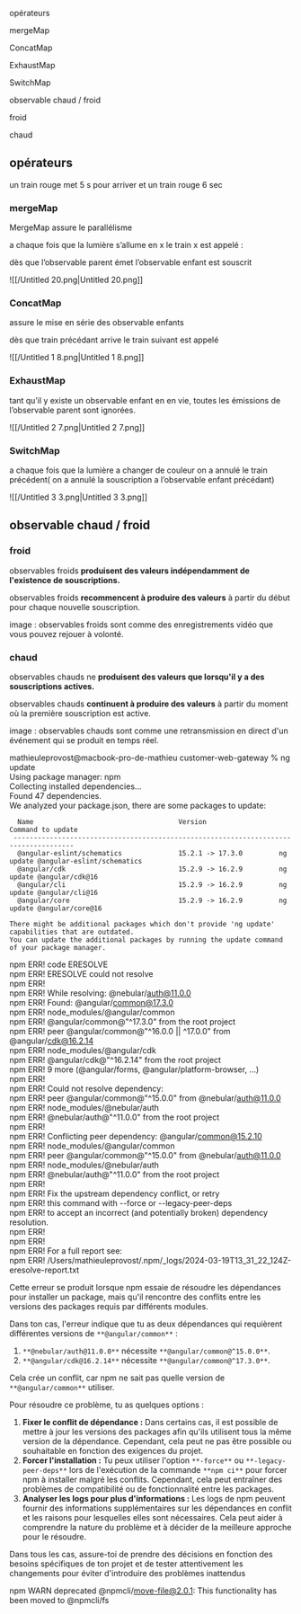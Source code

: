   

opérateurs

mergeMap

ConcatMap

ExhaustMap

SwitchMap

observable chaud / froid

froid

chaud

## opérateurs

un train rouge met 5 s pour arriver et un train rouge 6 sec

### mergeMap

MergeMap assure le parallélisme

a chaque fois que la lumière s’allume en x le train x est appelé :

dès que l’observable parent émet l’observable enfant est souscrit

![[/Untitled 20.png|Untitled 20.png]]

### ConcatMap

assure le mise en série des observable enfants

dès que train précédant arrive le train suivant est appelé

![[/Untitled 1 8.png|Untitled 1 8.png]]

### ExhaustMap

tant qu’il y existe un observable enfant en en vie, toutes les émissions de l’observable parent sont ignorées.

![[/Untitled 2 7.png|Untitled 2 7.png]]

### SwitchMap

a chaque fois que la lumière a changer de couleur on a annulé le train précédent( on a annulé la souscription a l’observable enfant précédant)

![[/Untitled 3 3.png|Untitled 3 3.png]]

  

## observable chaud / froid

### froid

observables froids **produisent des valeurs indépendamment de l'existence de souscriptions.**

observables froids **recommencent à produire des valeurs** à partir du début pour chaque nouvelle souscription.

image : observables froids sont comme des enregistrements vidéo que vous pouvez rejouer à volonté.

### chaud

observables chauds ne **produisent des valeurs que lorsqu'il y a des souscriptions actives.**

observables chauds **continuent à produire des valeurs** à partir du moment où la première souscription est active.

image : observables chauds sont comme une retransmission en direct d'un événement qui se produit en temps réel.

  

  

mathieuleprovost@macbook-pro-de-mathieu customer-web-gateway % ng update  
Using package manager: npm  
Collecting installed dependencies...  
Found 47 dependencies.  
We analyzed your package.json, there are some packages to update:  

```Plain
  Name                                    Version                  Command to update
 -------------------------------------------------------------------------------------
  @angular-eslint/schematics              15.2.1 -> 17.3.0         ng update @angular-eslint/schematics
  @angular/cdk                            15.2.9 -> 16.2.9         ng update @angular/cdk@16
  @angular/cli                            15.2.9 -> 16.2.9         ng update @angular/cli@16
  @angular/core                           15.2.9 -> 16.2.9         ng update @angular/core@16

There might be additional packages which don't provide 'ng update' capabilities that are outdated.
You can update the additional packages by running the update command of your package manager.
```

  

npm ERR! code ERESOLVE  
npm ERR! ERESOLVE could not resolve  
npm ERR!  
npm ERR! While resolving: @nebular/auth@11.0.0  
npm ERR! Found: @angular/common@17.3.0  
npm ERR! node_modules/@angular/common  
npm ERR! @angular/common@"^17.3.0" from the root project  
npm ERR! peer @angular/common@"^16.0.0 || ^17.0.0" from @angular/cdk@16.2.14  
npm ERR! node_modules/@angular/cdk  
npm ERR! @angular/cdk@"^16.2.14" from the root project  
npm ERR! 9 more (@angular/forms, @angular/platform-browser, ...)  
npm ERR!  
npm ERR! Could not resolve dependency:  
npm ERR! peer @angular/common@"^15.0.0" from @nebular/auth@11.0.0  
npm ERR! node_modules/@nebular/auth  
npm ERR! @nebular/auth@"^11.0.0" from the root project  
npm ERR!  
npm ERR! Conflicting peer dependency: @angular/common@15.2.10  
npm ERR! node_modules/@angular/common  
npm ERR! peer @angular/common@"^15.0.0" from @nebular/auth@11.0.0  
npm ERR! node_modules/@nebular/auth  
npm ERR! @nebular/auth@"^11.0.0" from the root project  
npm ERR!  
npm ERR! Fix the upstream dependency conflict, or retry  
npm ERR! this command with --force or --legacy-peer-deps  
npm ERR! to accept an incorrect (and potentially broken) dependency resolution.  
npm ERR!  
npm ERR!  
npm ERR! For a full report see:  
npm ERR! /Users/mathieuleprovost/.npm/_logs/2024-03-19T13_31_22_124Z-eresolve-report.txt  

  

  

Cette erreur se produit lorsque npm essaie de résoudre les dépendances pour installer un package, mais qu'il rencontre des conflits entre les versions des packages requis par différents modules.

Dans ton cas, l'erreur indique que tu as deux dépendances qui requièrent différentes versions de `**@angular/common**` :

1. `**@nebular/auth@11.0.0**` nécessite `**@angular/common@^15.0.0**`.
2. `**@angular/cdk@16.2.14**` nécessite `**@angular/common@^17.3.0**`.

Cela crée un conflit, car npm ne sait pas quelle version de `**@angular/common**` utiliser.

Pour résoudre ce problème, tu as quelques options :

1. **Fixer le conflit de dépendance :** Dans certains cas, il est possible de mettre à jour les versions des packages afin qu'ils utilisent tous la même version de la dépendance. Cependant, cela peut ne pas être possible ou souhaitable en fonction des exigences du projet.
2. **Forcer l'installation :** Tu peux utiliser l'option `**-force**` ou `**-legacy-peer-deps**` lors de l'exécution de la commande `**npm ci**` pour forcer npm à installer malgré les conflits. Cependant, cela peut entraîner des problèmes de compatibilité ou de fonctionnalité entre les packages.
3. **Analyser les logs pour plus d'informations :** Les logs de npm peuvent fournir des informations supplémentaires sur les dépendances en conflit et les raisons pour lesquelles elles sont nécessaires. Cela peut aider à comprendre la nature du problème et à décider de la meilleure approche pour le résoudre.

Dans tous les cas, assure-toi de prendre des décisions en fonction des besoins spécifiques de ton projet et de tester attentivement les changements pour éviter d'introduire des problèmes inattendus

  

npm WARN deprecated @npmcli/move-file@2.0.1: This functionality has been moved to @npmcli/fs